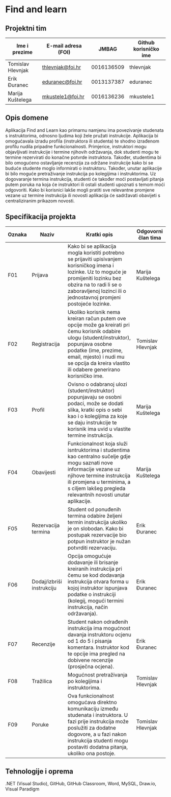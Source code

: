 # Find and learn

## Projektni tim

Ime i prezime | E-mail adresa (FOI) | JMBAG | Github korisničko ime
------------  | ------------------- | ----- | ---------------------
Tomislav Hlevnjak | thlevnjak@foi.hr | 0016136509 | thlevnjak
Erik Đuranec | eduranec@foi.hr  | 0013137387 | eduranec
Marija Kuštelega | mkustele1@foi.hr | 0016136236 | mkustele1

## Opis domene
Aplikacija Find and Learn kao primarnu namjenu ima povezivanje studenata s instruktorima, odnosno ljudima koji žele pružati instrukcije. Aplikacija bi omogućavala izradu profila (instruktora ili studenta) te shodno izrađenom profilu nudila pripadne funkcionalnosti. Primjerice, instruktori mogu objavljivati instrukcije i termine njihovih održavanja, dok studenti mogu te termine rezervirati do konačne potvrde instruktora. Također, studentima bi bilo omogućeno ostavljanje recenzija za održane instrukcije kako bi se buduće studente moglo informirati o instruktoru. Također, unutar aplikacije bi bilo moguće pretraživanje instrukcija po kolegijima i instruktorima. Uz dogovaranje termina instrukcija, studenti će također moći postavljati pitanja putem poruka na koja će instruktori ili ostali studenti upoznati s temom moći odgovoriti. Kako bi korisnici lakše mogli pratiti sve relevantne promjene vezane uz termine instrukcija ili novosti aplikacija će sadržavati obavijeti s centraliziranim prikazom novosti.

## Specifikacija projekta

Oznaka | Naziv | Kratki opis | Odgovorni član tima
------ | ----- | ----------- | -------------------
F01 | Prijava | Kako bi se aplikacija mogla koristiti potrebno se prijaviti upisivanjem korisničkog imena i lozinke. Uz to moguće je promijeniti lozinku bez obzira na to radi li se o zaboravljenoj lozinci ili o jednostavnoj promjeni postojeće lozinke. | Marija Kuštelega
F02 | Registracija | Ukoliko korisnik nema kreiran račun putem ove opcije može ga kreirati pri čemu korisnik odabire ulogu (student/instruktor), popunjava osobne podatke (ime, prezime, email, mjesto) i nudi mu se opcija da kreira vlastito ili odabere generirano korisničko ime. | Tomislav Hlevnjak
F03 | Profil | Ovisno o odabranoj ulozi (student/instruktor) popunjavaju se osobni podaci, može se dodati slika, kratki opis o sebi kao i o kolegijima za koje se daju instrukcije te korisnik ima uvid u vlastite termine instrukcija. | Marija Kuštelega
F04 | Obavijesti| Funkcionalnost koja služi isntruktorima i studentima kao centralno sučelje gdje mogu saznati nove informacije vezane uz njihove termine instrukcija ili promjena u terminima, a s ciljem lakšeg pregleda relevantnih novosti unutar aplikacije. | Marija Kuštelega
F05 | Rezervacija termina | Student od ponuđenih termina odabire željeni termin instrukcija ukoliko je on slobodan. Kako bi postupak rezervacije bio potpun instruktor je nužan potvrditi rezervaciju. | Erik Đuranec
F06 | Dodaj/izbriši instrukciju | Opcija omogućuje dodavanje ili brisanje kreiranih instrukcija pri čemu se kod dodavanja instrukcija otvara forma u kojoj instruktor ispunjava podatke o instrukciji (kolegij, mogući termini instrukcija, način održavanja). | Erik Đuranec
F07 | Recenzije | Student nakon odrađenih instrukcija ima mogućnost davanja instruktoru ocjenu od 1 do 5 i pisanja komentara. Instruktor kod te opcije ima pregled na dobivene recenzije (prosječna ocjena). | Erik Đuranec
F08 | Tražilica | Mogućnost pretraživanja po kolegijima i instruktorima. | Tomislav Hlevnjak
F09 | Poruke | Ova funkcionalnost omogućava direktno komunikaciju između studenata i instruktora. U fazi prije instrukcija može poslužiti za dodatne dogovore, a u fazi nakon instrukcija studenti mogu postaviti dodatna pitanja, ukoliko ona postoje. | Tomislav Hlevnjak

## Tehnologije i oprema
.NET (Visual Studio), GitHub, GitHub Classroom, Word, MySQL, Draw.io, Visual Paradigm
